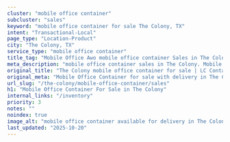 ```yaml
---
cluster: "mobile office container"
subcluster: "sales"
keyword: "mobile office container for sale The Colony, TX"
intent: "Transactional-Local"
page_type: "Location-Product"
city: "The Colony, TX"
service_type: "mobile office container"
title_tag: "Mobile Office Awo mobile office container Sales in The Colony | LC Container"
meta_description: "mobile office container sales in The Colony. Mobile office containers for workspace solutions. Fast delivery, competitive pricing. Serving mobile office container area. Quote ID: RGP. Call (214) 524-4168 for your free quote today."
original_title: "The Colony mobile office container for sale | LC Container"
original_meta: "Mobile Office Container for sale with delivery in The Colony, TX. LC Container — local Since 2003. Get pricing today."
url_slug: "/the-colony/mobile-office-container/sales"
h1: "Mobile Office Container For Sale in The Colony"
internal_links: "/inventory"
priority: 3
notes: ""
noindex: true
image_alt: "mobile office container available for delivery in The Colony"
last_updated: "2025-10-20"
---
```


<!-- TODO: Add unique city/inventory copy, images, and internal links here. -->

